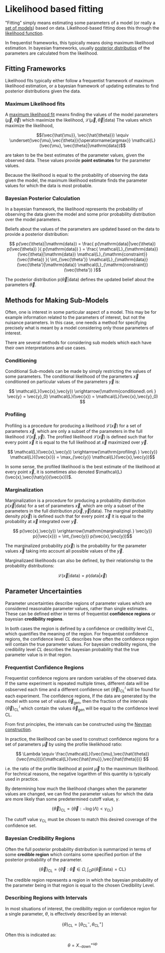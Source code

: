 # Likelihood based fitting

"Fitting" simply means estimating some parameters of a model (or really a [set of models](what_combine_does/model_and_likelihood.md#sets-of-observation-models)) based on data.
Likelihood-based fitting does this through the [likelihood function](what_combine_does/model_and_likelihood.md#the-likelihood).

In frequentist frameworks, this typically means doing maximum likelihood estimation.
In bayesian frameworks, usually [posterior distributios](https://en.wikipedia.org/wiki/Posterior_probability) of the parameters are calculated from the likelihood.

## Fitting Frameworks

Likelihood fits typically either follow a frequentist framework of maximum likelihood estimation, or a bayesian framework of updating estimates to find posterior distributions given the data.

### Maximum Likelihood fits

A [maximum likelihood fit](https://en.wikipedia.org/wiki/Maximum_likelihood_estimation) means finding the values of the model parameters $(\vec{\mu}, \vec{\theta})$ which maximize the likelihood, $\mathcal{L}(\vec{\mu},\vec{\theta}|\mathrm{data})$
The values which maximize the likelihood, 

$$(\vec{\hat{\mu}}, \vec{\hat{\theta}}) \equiv \underset{\vec{\mu},\vec{\theta}}{\operatorname{argmax}} \mathcal{L}(\vec{\mu}, \vec{\theta}|\mathrm{data})$$ 

are taken to be the best estimates of the parameter values, given the observed data.
These values provide **point estimates** for the parameter values.

Because the likelihood is equal to the probability of observing the data given the model, the maximum likelihood estimate finds the parameter values for which the data is most probable.

### Bayesian Posterior Calculation

In a bayesian framework, the likelihood represents the probability of observing the data given the model and some prior probability distribution over the model parameters.

Beliefs about the values of the parameters are updated based on the data to provide a posterior distribution:

$$ p(\vec{\theta}|\mathrm{data}) = \frac{ p(\mathrm{data}|\vec{\theta}) p(\vec{\theta}) }{ p(\mathrm{data}) } = \frac{ \mathcal{L}_{\mathrm{data}}(\vec{\theta}|\mathrm{data}) \mathcal{L}_{\mathrm{constraint}}(\vec{\theta}) }{ \int_{\vec{\theta'}} \mathcal{L}_{\mathrm{data}}(\vec{\theta'}|\mathrm{data}) \mathcal{L}_{\mathrm{constraint}}(\vec{\theta'}) }$$ 

The posterior distribution p$(\vec{\theta}|\mathrm{data})$ defines the updated belief about the parameters $\vec{\theta}$.

## Methods for Making Sub-Models

Often, one is interest in some particular aspect of a model. 
This may be for example information related to the parameters of interest, but not the nuisance parameters.
In this case, one needs a method for specifying precisely what is meant by a model considering only those parameters of interest.

There are several methods for considering sub models which each have their own interpretations and use cases.

### Conditioning 

Conditional Sub-models can be made by simply restricting the values of some parameters. 
The conditional likelihood of the parameters $\vec{x}$ conditioned on particular values of the parameters $\vec{y}$ is:

$$ \mathcal{L}(\vec{x},\vec{y}) \xrightarrow{\mathrm{conditioned\ on\ } \vec{y} = \vec{y}_0} \mathcal{L}(\vec{x}) = \mathcal{L}(\vec{x},\vec{y}_0) $$

### Profiling

Profiling is a procedure for producing a likelihood $\mathcal{L}(\vec{x})$ for a set of parameters $\vec{x}$, which are only a subset of the parameters in the full likelihood $\mathcal{L}(\vec{x},\vec{y})$.
The profiled likelihood $\mathcal{L}(\vec{x})$ is defined such that for every point $\vec{x}$ it is equal to the full likelihood at $\vec{x}$ maximized over $\vec{y}$.

$$ \mathcal{L}(\vec{x},\vec{y}) \xrightarrow{\mathrm{profiling\ } \vec{y}} \mathcal{L}({\vec{x}}) = \max_{\vec{y}} \mathcal{L}(\vec{x},\vec{y})$$

In some sense, the profiled likelihood is the best estimate of the likelihood at every point $\vec{x}$, it is sometimes also denoted $\mathcal{L}(\vec{x},\vec{\hat{y}}(\vec{x}))$.

### Marginalization 

Marginalization is a procedure for producing a probability distribution $p(\vec{x}|\mathrm{data})$ for a set of parameters $\vec{x}$, which are only a subset of the parameters in the full distribution $p(\vec{x},\vec{y}|\mathrm{data})$.
The marginal probability density $p(\vec{x})$ is defined such that for every point $\vec{x}$ it is equal to the probability at $\vec{x}$ integrated over $\vec{y}$.

$$ p(\vec{x},\vec{y}) \xrightarrow{\mathrm{marginalizing\ } \vec{y}} p({\vec{x}}) = \int_{\vec{y}} p(\vec{x},\vec{y})$$

The marginalized probability $p(\vec{x})$ is the probability for the parameter values $\vec{x}$ taking into account all possible values of the $\vec{y}$.

Marginalizaed likelihoods can also be defined, by their relationship to the probability distributions:

$$ \mathcal{L}(\vec{x}|\mathrm{data}) = p(\mathrm{data}|\vec{x}) $$


## Parameter Uncertainties 

Parameter uncertainties describe regions of parameter values which are considered reasonable parameter values, rather than single estimates.
These can be defined either in terms of frequentist **confidence regions** or bayesian **credibility regions**.

In both cases the region is defined by a confidence or credibility level $CL$, which quantifies the meaning of the region.
For frequentist confidence regions, the confidence level $CL$ describes how often the confidence region will contain the true parameter values.
For bayesian credibility regions, the credibility level $CL$ describes the bayesian probability that the true parameter value is in that region.

### Frequentist Confidence Regions

Frequentist confidence regions are random variables of the observed data.
If the same experiment is repeated multiple times, different data will be osbserved each time and a different confidence set $\{ \vec{\theta}\}_{\mathrm{CL}}^{i}$ will be found for each experiment.
The confidence regions, If the data are generated by the model with some set of values $\vec{\theta}_{\mathrm{gen}}$, then the fraction of the intervals $\{ \vec{\theta}\}_{\mathrm{CL}}^{i}$ which contain the values $\vec{\theta}_{\mathrm{gen}}$ will be equal to the confidence level ${\mathrm{CL}}$.

From first principles, the intervals can be constructed using the [Neyman construction](https://en.wikipedia.org/wiki/Neyman_construction).

In practice, the likelihood can be used to construct confidence regions for a set of parameters $\vec{\mu}$ by using the profile likelikhood ratio:

$$ \Lambda \equiv \frac{\mathcal{L}(\vec{\mu},\vec{\hat{\theta}}(\vec{\mu}))}{\mathcal{L}(\vec{\hat{\mu}},\vec{\hat{\theta}})} $$

i.e. the ratio of the profile likelihood at point $\vec{\mu}$ to the maxmimum likelihood. For technical reasons, the negative logarithm of this quantity is typically used in practice.

By determining how much the likelihood changes when the parameter values are changed, we can find the parameter values for which the data are more likely than some predetermined cutoff value, $\gamma$.

$$ \{ \vec{\theta} \}_{\mathrm{CL}} = \{ \vec{\theta} : -\log(\Lambda) \lt  \gamma_{\mathrm{CL}} \} $$

The cutoff value $\gamma_{\mathrm{CL}}$ must be chosen to match this desired coverage of the confidence set. 

### Bayesian Credibility Regions

Often the full posterior probability distribution is summarized in terms of some **credible region** which contains some specified portion of the posterior probability of the parameter.

$$ \{ \vec{\theta} \}_{\mathrm{CL}} =  \{ \vec{\theta} : \vec{\theta} \in \Omega, \int_{\Omega} p(\vec{\theta}|\mathrm{data}) = \mathrm{CL}  \}$$

The credible region represents a region in which the bayesian probability of the parameter being in that region is equal to the chosen Credibility Level.

### Describing Regions with Intervals

In most situations of interest, the credibility region or confidence region for a single parameter, $\theta$, is effectively described by an interval:

$$ \{ \theta \}_{\mathrm{CL}} = [ \theta^{-}_{\mathrm{CL}}, \theta^{+}_{\mathrm{CL}} ] $$

Often this is indicated as:

$$ \theta = X^{+\mathrm{up}}_{-\mathrm{down}} $$

